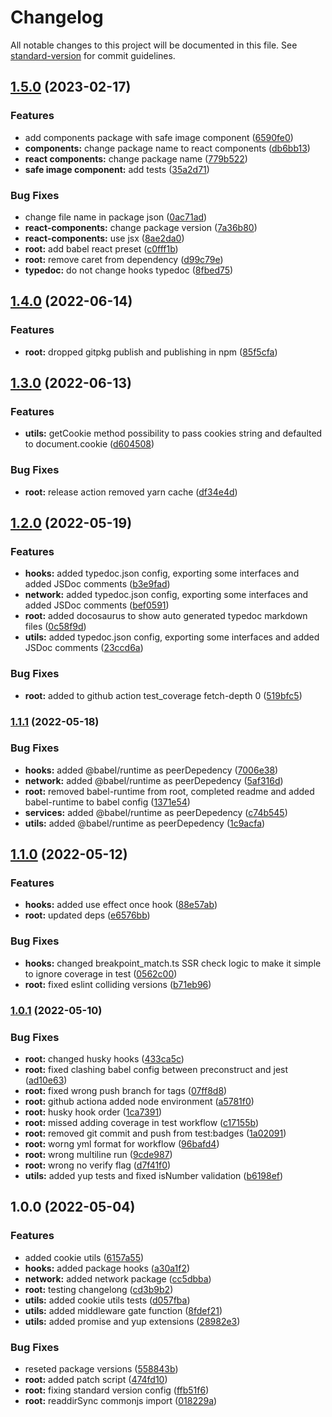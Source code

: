 # Changelog

All notable changes to this project will be documented in this file. See [standard-version](https://github.com/conventional-changelog/standard-version) for commit guidelines.

## [1.5.0](https://github.com/mrmilu/front_web_mrmilu/compare/v1.4.0...v1.5.0) (2023-02-17)


### Features

* add components package with safe image component ([6590fe0](https://github.com/mrmilu/front_web_mrmilu/commit/6590fe0630733c7121362d401f8e5dce378e8cbe))
* **components:** change package name to react components ([db6bb13](https://github.com/mrmilu/front_web_mrmilu/commit/db6bb13555ced4726c3cf6fa7e81ffe66c8a4188))
* **react components:** change package name ([779b522](https://github.com/mrmilu/front_web_mrmilu/commit/779b5228e9043e13fe4cd906dd398960cfc22eba))
* **safe image component:** add tests ([35a2d71](https://github.com/mrmilu/front_web_mrmilu/commit/35a2d7179b43daa4380a04aefccd11754269b53f))


### Bug Fixes

* change file name in package json ([0ac71ad](https://github.com/mrmilu/front_web_mrmilu/commit/0ac71ad1e16b3954a26e185905c4cea6a41bc4ab))
* **react-components:** change package version ([7a36b80](https://github.com/mrmilu/front_web_mrmilu/commit/7a36b806c0f8dd7b0ed50d50f0d93c29564c99d8))
* **react-components:** use jsx ([8ae2da0](https://github.com/mrmilu/front_web_mrmilu/commit/8ae2da040771bd643818ed1df00c74fc4f352dea))
* **root:** add babel react preset ([c0fff1b](https://github.com/mrmilu/front_web_mrmilu/commit/c0fff1bb954d31e2be4ac4372cde67dff9e4fdd0))
* **root:** remove caret from dependency ([d99c79e](https://github.com/mrmilu/front_web_mrmilu/commit/d99c79ed10b395f15fc26051707f3d9c22a1b041))
* **typedoc:** do not change hooks typedoc ([8fbed75](https://github.com/mrmilu/front_web_mrmilu/commit/8fbed75f20c3374cee49e0a1168c8e505ebb764b))

## [1.4.0](https://github.com/mrmilu/front_web_mrmilu/compare/v1.3.0...v1.4.0) (2022-06-14)


### Features

* **root:** dropped gitpkg publish and publishing in npm ([85f5cfa](https://github.com/mrmilu/front_web_mrmilu/commit/85f5cfa09c28702d5575bec27863bebeb5ac4e1e))

## [1.3.0](https://github.com/mrmilu/front_web_mrmilu/compare/v1.2.0...v1.3.0) (2022-06-13)


### Features

* **utils:** getCookie method possibility to pass cookies string and defaulted to document.cookie ([d604508](https://github.com/mrmilu/front_web_mrmilu/commit/d60450899aa453c481d801cc93fc61312086489f))


### Bug Fixes

* **root:** release action removed yarn cache ([df34e4d](https://github.com/mrmilu/front_web_mrmilu/commit/df34e4df1a2a864933970097b97f1afc9c7cb1c6))

## [1.2.0](https://github.com/mrmilu/front_web_mrmilu/compare/v1.1.1...v1.2.0) (2022-05-19)


### Features

* **hooks:** added typedoc.json config, exporting some interfaces and added JSDoc comments ([b3e9fad](https://github.com/mrmilu/front_web_mrmilu/commit/b3e9fad3d01f17f59db2c6a4a2c5913f0269a906))
* **network:** added typedoc.json config, exporting some interfaces and added JSDoc comments ([bef0591](https://github.com/mrmilu/front_web_mrmilu/commit/bef0591a43284bb4474aed9dcaa0c33ec6a73af8))
* **root:** added docosaurus to show auto generated typedoc markdown files ([0c58f9d](https://github.com/mrmilu/front_web_mrmilu/commit/0c58f9dd1cbb791340d8fd192b1c6cf19f084ffc))
* **utils:** added typedoc.json config, exporting some interfaces and added JSDoc comments ([23ccd6a](https://github.com/mrmilu/front_web_mrmilu/commit/23ccd6af8c4f9f3cb741caaad8beeae93536811e))


### Bug Fixes

* **root:** added to github action test_coverage fetch-depth 0 ([519bfc5](https://github.com/mrmilu/front_web_mrmilu/commit/519bfc5b3047c57a930388e8e37621c5735b82ec))

### [1.1.1](https://github.com/mrmilu/front_web_mrmilu/compare/v1.1.0...v1.1.1) (2022-05-18)


### Bug Fixes

* **hooks:** added @babel/runtime as peerDepedency ([7006e38](https://github.com/mrmilu/front_web_mrmilu/commit/7006e38c0e26c576375aad04fb78a90345a59d5a))
* **network:** added @babel/runtime as peerDepedency ([5af316d](https://github.com/mrmilu/front_web_mrmilu/commit/5af316daa53b4162c00a723400d9e105a4688187))
* **root:** removed babel-runtime from root, completed readme and added babel-runtime to babel config ([1371e54](https://github.com/mrmilu/front_web_mrmilu/commit/1371e54e4662ef687e63fb59b762246defedb867))
* **services:** added @babel/runtime as peerDepedency ([c74b545](https://github.com/mrmilu/front_web_mrmilu/commit/c74b545526cc75d8fd6a188536ccefa23d53c8bd))
* **utils:** added @babel/runtime as peerDepedency ([1c9acfa](https://github.com/mrmilu/front_web_mrmilu/commit/1c9acfa29d8d3af3e9d606b50cb4ccee1b6ad566))

## [1.1.0](https://github.com/mrmilu/front_web_mrmilu/compare/v1.0.1...v1.1.0) (2022-05-12)

### Features

- **hooks:** added use effect once hook ([88e57ab](https://github.com/mrmilu/front_web_mrmilu/commit/88e57ab196a06c47735a14705c8d230d94630a67))
- **root:** updated deps ([e6576bb](https://github.com/mrmilu/front_web_mrmilu/commit/e6576bb383881aa3965f95725becb147159e3073))

### Bug Fixes

- **hooks:** changed breakpoint_match.ts SSR check logic to make it simple to ignore coverage in test ([0562c00](https://github.com/mrmilu/front_web_mrmilu/commit/0562c007513b1c586ab5b789b7b3bf00bb972797))
- **root:** fixed eslint colliding versions ([b71eb96](https://github.com/mrmilu/front_web_mrmilu/commit/b71eb96573c0b29000984c723e6655a33b802cbc))

### [1.0.1](https://github.com/mrmilu/front_web_mrmilu/compare/v1.0.0...v1.0.1) (2022-05-10)

### Bug Fixes

- **root:** changed husky hooks ([433ca5c](https://github.com/mrmilu/front_web_mrmilu/commit/433ca5cc1b0e61569bc230315745fddff3079d52))
- **root:** fixed clashing babel config between preconstruct and jest ([ad10e63](https://github.com/mrmilu/front_web_mrmilu/commit/ad10e639b8dd09e013fad9f6af3768739b73c20a))
- **root:** fixed wrong push branch for tags ([07ff8d8](https://github.com/mrmilu/front_web_mrmilu/commit/07ff8d89c8bfcf1e261bcaf6bfd00a09179b5ab1))
- **root:** github actiona added node environment ([a5781f0](https://github.com/mrmilu/front_web_mrmilu/commit/a5781f0608924cf9ae8e4fb9212da725fe6b20f7))
- **root:** husky hook order ([1ca7391](https://github.com/mrmilu/front_web_mrmilu/commit/1ca73915ed5fab5ecc98da75b74976f6a2e57ad5))
- **root:** missed adding coverage in test workflow ([c17155b](https://github.com/mrmilu/front_web_mrmilu/commit/c17155ba3e5252e749f7004bbc5fb16402184d8d))
- **root:** removed git commit and push from test:badges ([1a02091](https://github.com/mrmilu/front_web_mrmilu/commit/1a0209148cf1f35dd4b6b3cc35f17b874baab0b3))
- **root:** worng yml format for workflow ([96bafd4](https://github.com/mrmilu/front_web_mrmilu/commit/96bafd47cd3c22c824bf878603ffad423e80d170))
- **root:** wrong multiline run ([9cde987](https://github.com/mrmilu/front_web_mrmilu/commit/9cde9873bdb3a294b44023f43bfa99bece2eb3e3))
- **root:** wrong no verify flag ([d7f41f0](https://github.com/mrmilu/front_web_mrmilu/commit/d7f41f05c56fc42669bd61a786ad676b42e48f1e))
- **utils:** added yup tests and fixed isNumber validation ([b6198ef](https://github.com/mrmilu/front_web_mrmilu/commit/b6198ef34c0974ac642c7209e8ad63e0abb93075))

## 1.0.0 (2022-05-04)

### Features

- added cookie utils ([6157a55](https://github.com/mrmilu/front_web_mrmilu/commit/6157a559fa6334dfa1a83192cce8386d5a858dbc))
- **hooks:** added package hooks ([a30a1f2](https://github.com/mrmilu/front_web_mrmilu/commit/a30a1f241a4e9ef3aeda6dfafa0c1a572ed1ef5a))
- **network:** added network package ([cc5dbba](https://github.com/mrmilu/front_web_mrmilu/commit/cc5dbba45e555f8a2fbbdfe1ad23f2ebebe2915a))
- **root:** testing changelong ([cd3b9b2](https://github.com/mrmilu/front_web_mrmilu/commit/cd3b9b29eda7b7ac7bfd37428ea3aeed02bcfca0))
- **utils:** added cookie utils tests ([d057fba](https://github.com/mrmilu/front_web_mrmilu/commit/d057fbae427986d973e2a13a5bd3179e4595c25f))
- **utils:** added middleware gate function ([8fdef21](https://github.com/mrmilu/front_web_mrmilu/commit/8fdef21cd061c42d35304b47544bc49ed0cae58d))
- **utils:** added promise and yup extensions ([28982e3](https://github.com/mrmilu/front_web_mrmilu/commit/28982e353d84ba95dd6bb1285b5d9f6707cf6c1e))

### Bug Fixes

- reseted package versions ([558843b](https://github.com/mrmilu/front_web_mrmilu/commit/558843b08334c8db38e32b36791f17af3507bcb0))
- **root:** added patch script ([474fd10](https://github.com/mrmilu/front_web_mrmilu/commit/474fd102a08cc62d02fd738838008dcd540b2b70))
- **root:** fixing standard version config ([ffb51f6](https://github.com/mrmilu/front_web_mrmilu/commit/ffb51f667c78afa8711cb487e5f72490e0f6eebc))
- **root:** readdirSync commonjs import ([018229a](https://github.com/mrmilu/front_web_mrmilu/commit/018229a9e59fe15d91484cb5ab374f9640b70e18))
